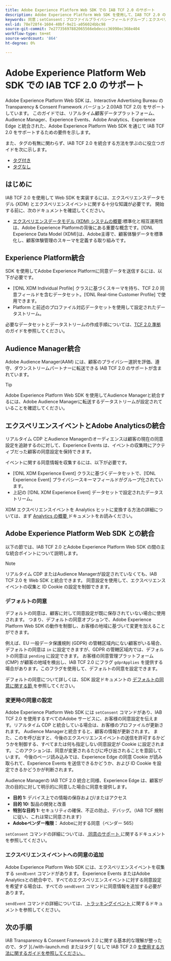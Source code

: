 ```yaml
---
title: Adobe Experience Platform Web SDK での IAB TCF 2.0 のサポート
description: Adobe Experience Platform Web SDK を使用して、IAB TCF 2.0 の同意設定をサポートする方法を説明します
keywords: 同意；setConsent；プロファイルプライバシーフィールドグループ；エクスペリエンスイベントプライバシーフィールドグループ；プライバシーフィールドグループ；IAB TCF 2.0；リアルタイム CDP；リアルタイム顧客データプロファイル
exl-id: 78e728f4-1604-40bf-9e21-a056024bbc98
source-git-commit: 7e27735697882065566ebdeccc36998ec368e404
workflow-type: tm+mt
source-wordcount: '864'
ht-degree: 0%

---
```


# Adobe Experience Platform Web SDK での IAB TCF 2.0 のサポート

Adobe Experience Platform Web SDK は、Interactive Advertising Bureau の Transparency &amp; Consent Framework バージョン 2.0(IAB TCF 2.0) をサポートしています。 このガイドでは、リアルタイム顧客データプラットフォーム、Audience Manager、Experience Events、Adobe Analytics、Experience Edge と統合された、Adobe Experience Platform Web SDK を通じて IAB TCF 2.0 をサポートするための要件を示します。

また、タグの有無に関わらず、IAB TCF 2.0 を統合する方法を学ぶのに役立つガイドを次に示します。

- [タグ付き](./with-launch.md)
- [タグなし](./without-launch.md)

## はじめに

IAB TCF 2.0 を使用して Web SDK を実装するには、エクスペリエンスデータモデル (XDM) とエクスペリエンスイベントに関する十分な知識が必要です。 開始する前に、次のドキュメントを確認してください。

- [エクスペリエンスデータモデル (XDM) システムの概要](../../../xdm/home.md):標準化と相互運用性は、Adobe Experience Platformの背後にある重要な概念です。[!DNL Experience Data Model (XDM)]は、Adobe主導で、顧客体験データを標準化し、顧客体験管理のスキーマを定義する取り組みです。

## Experience Platform統合

SDK を使用してAdobe Experience Platformに同意データを送信するには、以下が必要です。

- [!DNL XDM Individual Profile] クラスに基づくスキーマを持ち、TCF 2.0 同意フィールドを含むデータセット。[!DNL Real-time Customer Profile] で使用できます。
- Platform と前述のプロファイル対応データセットを使用して設定されたデータストリーム。

必要なデータセットとデータストリームの作成手順については、[TCF 2.0 準拠 ](../../../landing/governance-privacy-security/consent/iab/overview.md) のガイドを参照してください。

## Audience Manager統合

Adobe Audience Manager(AAM) には、顧客のプライバシー選択を評価、遵守、ダウンストリームパートナーに転送できる IAB TCF 2.0 のサポートが含まれています。<!--For more information, read the documentation on [Sending Data to Audience Manager](../audience-manager/audience-manager-overview.md).-->

>[!TIP]
>
>Adobe Experience Platform Web SDK を使用してAudience Managerと統合するには、Adobe Audience Managerに転送するデータストリームが設定されていることを確認してください。

## エクスペリエンスイベントとAdobe Analyticsの統合

リアルタイム CDP とAudience Managerのオーディエンスは顧客の現在の同意設定を追跡するのに対して、Experience Events は、イベントの収集時にアクティブだった顧客の同意設定を保持できます。

イベントに関する同意情報を収集するには、以下が必要です。

- [!DNL XDM Experience Event] クラスに基づくデータセットで、[!DNL Experience Event] プライバシースキーマフィールドがグループ化されています。
- 上記の [!DNL XDM Experience Event] データセットで設定されたデータストリーム。

XDM エクスペリエンスイベントを Analytics ヒットに変換する方法の詳細については、まず [Analytics の概要 ](../../data-collection/adobe-analytics/analytics-overview.md) ドキュメントをお読みください。

## Adobe Experience Platform Web SDK との統合

以下の節では、IAB TCF 2.0 とAdobe Experience Platform Web SDK の間の主な統合ポイントについて説明します。

>[!NOTE]
>
>リアルタイム CDP またはAudience Managerが設定されていなくても、IAB TCF 2.0 を Web SDK と統合できます。 同意設定を使用して、エクスペリエンスイベントの収集と ID Cookie の設定を制御できます。

### デフォルトの同意

デフォルトの同意は、顧客に対して同意設定が既に保存されていない場合に使用されます。 つまり、デフォルトの同意オプションで、Adobe Experience Platform Web SDK の動作を制御し、お客様の地域に基づいて変更を加えることができます。

例えば、EU 一般データ保護規則 (GDPR) の管轄区域内にない顧客がいる場合、デフォルトの同意は `in` に設定できますが、GDPR の管轄区域内では、デフォルトの同意は `pending` に設定できます。 お客様の同意管理プラットフォーム (CMP) が顧客の地域を検出し、IAB TCF 2.0 にフラグ `gdprApplies` を提供する場合があります。このフラグを使用して、デフォルトの同意を設定できます。

デフォルトの同意について詳しくは、SDK 設定ドキュメントの [ デフォルトの同意に関する節 ](../../fundamentals/configuring-the-sdk.md#default-consent) を参照してください。

### 変更時の同意の設定

Adobe Experience Platform Web SDK には `setConsent` コマンドがあり、IAB TCF 2.0 を使用するすべてのAdobe サービスに、お客様の同意設定を伝えます。リアルタイム CDP と統合している場合は、お客様のプロファイルが更新されます。 Audience Managerと統合すると、顧客の情報が更新されます。 また、このを呼び出すと、今後のエクスペリエンスイベントの送信を許可するかどうかを制御する、すべてまたは何も指定しない同意設定が Cookie に設定されます。 このアクションは、同意が変更されるたびに呼び出されることを意図しています。 今後のページ読み込みでは、Experience Edge の同意 Cookie が読み取られて、Experience Events を送信できるかどうか、および ID Cookie を設定できるかどうかが判断されます。

Audience Managerの IAB TCF 2.0 統合と同様、Experience Edge は、顧客が次の目的に対して明示的に同意した場合に同意を提供します。

- **目的 1:** デバイス上での情報の保存および/またはアクセス
- **目的 10:** 製品の開発と改善
- **特別な目的 1:** セキュリティの確保、不正の防止、デバッグ。（IAB TCF 規制に従い、これは常に同意されます）
- **Adobeベンダー権限：** Adobeに対する同意（ベンダー 565）

`setConsent` コマンドの詳細については、[ 同意のサポート ](../../consent/supporting-consent.md) に関するドキュメントを参照してください。

### エクスペリエンスイベントへの同意の追加

Adobe Experience Platform Web SDK には、エクスペリエンスイベントを収集する `sendEvent` コマンドがあります。 Experience Events またはAdobe Analyticsとの統合中で、すべてのエクスペリエンスイベントに対する同意設定を希望する場合は、すべての `sendEvent` コマンドに同意情報を追加する必要があります。

`sendEvent` コマンドの詳細については、[ トラッキングイベント ](../../fundamentals/tracking-events.md) に関するドキュメントを参照してください。

## 次の手順

IAB Transparency &amp; Consent Framework 2.0 に関する基本的な理解が整ったので、タグ ](./with-launch.md) またはタグ [ なしで IAB TCF 2.0 [ を使用する方法に関するガイドを参照してください。](./without-launch.md)
